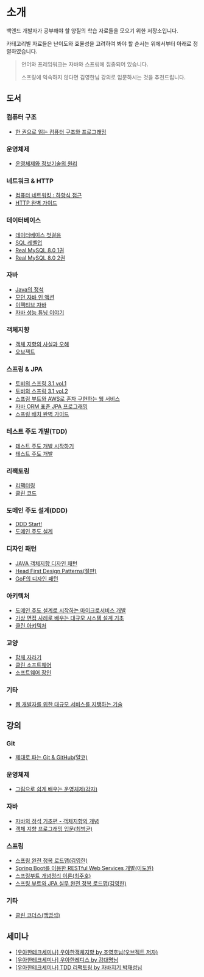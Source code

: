 # 소개

백엔드 개발자가 공부해야 할 양질의 학습 자료들을 모으기 위한 저장소입니다.<br/>

카테고리별 자료들은 난이도와 효율성을 고려하여 봐야 할 순서는 위에서부터 아래로 정렬하였습니다.

> 언어와 프레임워크는 자바와 스프링에 집중되어 있습니다.
>
> 스프링에 익숙하지 않다면 김영한님 강의로 입문하시는 것을 추천드립니다.

## 도서

### 컴퓨터 구조
- [한 권으로 읽는 컴퓨터 구조와 프로그래밍](http://www.kyobobook.co.kr/product/detailViewKor.laf?ejkGb=KOR&mallGb=KOR&barcode=9791189909284&orderClick=LAG&Kc=)


### 운영체제
- [운영체제와 정보기술의 원리](http://www.kyobobook.co.kr/product/detailViewKor.laf?ejkGb=KOR&mallGb=KOR&barcode=9791158903589)


### 네트워크 & HTTP
- [컴퓨터 네트워킹 : 하향식 접근](http://www.kyobobook.co.kr/product/detailViewKor.laf?mallGb=KOR&ejkGb=KOR&barcode=9791185475318)
- [HTTP 완벽 가이드](http://www.kyobobook.co.kr/product/detailViewKor.laf?ejkGb=KOR&mallGb=KOR&barcode=9788966261208&orderClick=LEa&Kc=)


### 데이터베이스
- [데이터베이스 첫걸음](http://www.kyobobook.co.kr/product/detailViewKor.laf?ejkGb=KOR&mallGb=KOR&barcode=9788968487316&orderClick=LEa&Kc=)
- [SQL 레벨업](http://www.kyobobook.co.kr/product/detailViewKor.laf?mallGb=KOR&ejkGb=KOR&barcode=9788968482519)
- [Real MySQL 8.0 1권](http://www.kyobobook.co.kr/product/detailViewKor.laf?ejkGb=KOR&mallGb=KOR&barcode=9791158392703&orderClick=LEa&Kc=)
- [Real MySQL 8.0 2권](http://www.kyobobook.co.kr/product/detailViewKor.laf?ejkGb=KOR&mallGb=KOR&barcode=9791158392727&orderClick=LEa&Kc=)


### 자바
- [Java의 정석](http://www.kyobobook.co.kr/product/detailViewKor.laf?ejkGb=KOR&mallGb=KOR&barcode=9788994492032&orderClick=LEa&Kc=)
- [모던 자바 인 액션](http://www.kyobobook.co.kr/product/detailViewKor.laf?ejkGb=KOR&mallGb=KOR&barcode=9791162242025&orderClick=LEa&Kc=)
- [이펙티브 자바](http://www.kyobobook.co.kr/product/detailViewKor.laf?ejkGb=KOR&mallGb=KOR&barcode=9788966262281&orderClick=LEa&Kc=)
- [자바 성능 튜닝 이야기](http://www.kyobobook.co.kr/product/detailViewKor.laf?mallGb=KOR&ejkGb=KOR&linkClass=331531&barcode=9788966260928)


### 객체지향
- [객체 지향의 사실과 오해](http://www.kyobobook.co.kr/product/detailViewKor.laf?ejkGb=KOR&mallGb=KOR&barcode=9788998139766&orderClick=LEa&Kc=)
- [오브젝트](http://www.kyobobook.co.kr/product/detailViewKor.laf?mallGb=KOR&ejkGb=KOR&linkClass=331501&barcode=9791158391409)


### 스프링 & JPA
- [토비의 스프링 3.1 vol.1](http://www.kyobobook.co.kr/product/detailViewKor.laf?ejkGb=KOR&mallGb=KOR&barcode=9788960773417&orderClick=LAG&Kc=)
- [토비의 스프링 3.1 vol.2](http://www.kyobobook.co.kr/product/detailViewKor.laf?ejkGb=KOR&mallGb=KOR&barcode=9788960773424&orderClick=LAG&Kc=)
- [스프링 부트와 AWS로 혼자 구현하는 웹 서비스](http://www.kyobobook.co.kr/product/detailViewKor.laf?ejkGb=KOR&mallGb=KOR&barcode=9788965402602&orderClick=LAG&Kc=)
- [자바 ORM 표준 JPA 프로그래밍](http://www.kyobobook.co.kr/product/detailViewKor.laf?ejkGb=KOR&mallGb=KOR&barcode=9788960777330&orderClick=LEa&Kc=)
- [스프링 배치 완벽 가이드](http://www.kyobobook.co.kr/product/detailViewKor.laf?ejkGb=KOR&mallGb=KOR&barcode=9791161755168&orderClick=LEa&Kc=)

### 테스트 주도 개발(TDD)
- [테스트 주도 개발 시작하기](http://www.kyobobook.co.kr/product/detailViewKor.laf?ejkGb=KOR&mallGb=KOR&barcode=9788980783052&orderClick=LEa&Kc=)
- [테스트 주도 개발](http://www.kyobobook.co.kr/product/detailViewKor.laf?mallGb=KOR&ejkGb=KOR&linkClass=330202&barcode=9788966261024)


### 리팩토링
- [리팩터링](http://www.kyobobook.co.kr/product/detailViewKor.laf?ejkGb=KOR&mallGb=KOR&barcode=9791162242742&orderClick=LEa&Kc=)
- [클린 코드](http://www.kyobobook.co.kr/product/detailViewKor.laf?ejkGb=KOR&mallGb=KOR&barcode=9788966260959&orderClick=LEa&Kc=)

### 도메인 주도 설계(DDD)
- [DDD Start!](http://www.kyobobook.co.kr/product/detailViewKor.laf?mallGb=KOR&ejkGb=KOR&barcode=9788993827446)  
- [도메인 주도 설계](http://www.kyobobook.co.kr/product/detailViewKor.laf?ejkGb=KOR&mallGb=KOR&barcode=9788992939850&orderClick=LEa&Kc=)


### 디자인 패턴
- [JAVA 객체지향 디자인 패턴](http://www.kyobobook.co.kr/product/detailViewKor.laf?ejkGb=KOR&mallGb=KOR&barcode=9788968480911&orderClick=LEa&Kc=)
- [Head First Design Patterns(절판)](http://www.kyobobook.co.kr/product/detailViewKor.laf?mallGb=KOR&ejkGb=KOR&barcode=9788979143409)
- [GoF의 디자인 패턴](http://www.kyobobook.co.kr/product/detailViewKor.laf?ejkGb=KOR&mallGb=KOR&barcode=9791195444953&orderClick=LAG&Kc=) 

### 아키텍처
- [도메인 주도 설계로 시작하는 마이크로서비스 개발](http://www.kyobobook.co.kr/product/detailViewKor.laf?ejkGb=KOR&mallGb=KOR&barcode=9791158392468&orderClick=LAG&Kc=)
- [가상 면접 사례로 배우는 대규모 시스템 설계 기초](http://www.kyobobook.co.kr/product/detailViewKor.laf?ejkGb=KOR&mallGb=KOR&barcode=9788966263158&orderClick=LEa&Kc=)
- [클린 아키텍처](http://www.kyobobook.co.kr/product/detailViewKor.laf?ejkGb=KOR&mallGb=KOR&barcode=9788966262472&orderClick=LEa&Kc=)


### 교양
- [함께 자라기](http://www.kyobobook.co.kr/product/detailViewKor.laf?ejkGb=KOR&mallGb=KOR&barcode=9788966262335&orderClick=LEa&Kc=)
- [클린 소프트웨어](http://www.kyobobook.co.kr/product/detailViewKor.laf?ejkGb=KOR&mallGb=KOR&barcode=9791185890852&orderClick=LEa&Kc=)
- [소프트웨어 장인](http://www.kyobobook.co.kr/product/detailViewKor.laf?mallGb=KOR&ejkGb=KOR&linkClass=330113&barcode=9791186659489)


### 기타
- [웹 개발자를 위한 대규모 서비스를 지탱하는 기술](http://www.kyobobook.co.kr/product/detailViewKor.laf?ejkGb=KOR&mallGb=KOR&barcode=9788994506128&orderClick=LEa&Kc=)

## 강의
### Git
- [제대로 파는 Git & GitHub(얄코)](https://www.inflearn.com/course/%EC%A0%9C%EB%8C%80%EB%A1%9C-%ED%8C%8C%EB%8A%94-%EA%B9%83)


### 운영체제
- [그림으로 쉽게 배우는 운영체제(감자)](https://www.inflearn.com/course/%EB%B9%84%EC%A0%84%EA%B3%B5%EC%9E%90-%EC%9A%B4%EC%98%81%EC%B2%B4%EC%A0%9C#curriculum)


### 자바
- [자바의 정석 기초편 - 객체지향의 개념](https://youtube.com/playlist?list=PLW2UjW795-f5JPTsYHGAawAck9cQRw5TD)
- [객체 지향 프로그래밍 입문(최범균)](https://www.inflearn.com/course/%EA%B0%9D%EC%B2%B4-%EC%A7%80%ED%96%A5-%ED%94%84%EB%A1%9C%EA%B7%B8%EB%9E%98%EB%B0%8D-%EC%9E%85%EB%AC%B8#curriculum)


### 스프링
- [스프링 완전 정복 로드맵(김영한)](https://www.inflearn.com/roadmaps/373)
- [Spring Boot를 이용한 RESTful Web Services 개발(이도원)](https://www.inflearn.com/course/spring-boot-restful-web-services#curriculum)
- [스프링부트 개념정리 이론(최주호)](https://www.inflearn.com/course/%EC%8A%A4%ED%94%84%EB%A7%81%EB%B6%80%ED%8A%B8-%EA%B0%9C%EB%85%90%EC%A0%95%EB%A6%AC#curriculum)
- [스프링 부트와 JPA 실무 완전 정복 로드맵(김영한)](https://www.inflearn.com/roadmaps/149)

### 기타
- [클린 코더스(백명석)](https://www.youtube.com/watch?v=60lLSe1phks&list=PLeQ0NTYUDTmMM71Jn1scbEYdLFHz5ZqFA&ab_channel=%EB%B0%B1%EB%AA%85%EC%84%9D)


## 세미나
- [[우아한테크세미나] 우아한객체지향 by 조영호님(오브젝트 저자)](https://www.youtube.com/watch?v=dJ5C4qRqAgA&ab_channel=%EC%9A%B0%EC%95%84%ED%95%9CTech)
- [[우아한테크세미나] 우아한레디스 by 강대명님](https://www.youtube.com/watch?v=mPB2CZiAkKM&ab_channel=%EC%9A%B0%EC%95%84%ED%95%9CTech)
- [[우아한테크세미나] TDD 리팩토링 by 자바지기 박재성님](https://www.youtube.com/watch?v=bIeqAlmNRrA&ab_channel=%EC%9A%B0%EC%95%84%ED%95%9CTech)
